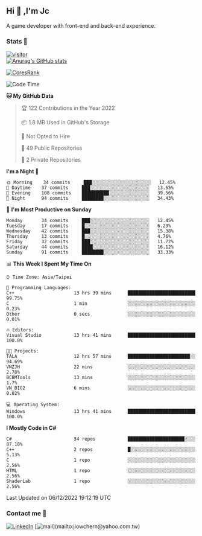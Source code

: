 ## Hi 👋 ,I'm Jc  

A game developer with front-end and back-end experience.  

### Stats  📝
[![visitor](https://visitor-badge.glitch.me/badge?page_id=jiowchern.jiowchern&style=flat-square&color=0088cc)](https://visitor-badge.glitch.me/badge?page_id=jiowchern.jiowchern&style=flat-square&color=0088cc)  
[![Anurag's GitHub stats](https://github-readme-stats.vercel.app/api?username=jiowchern&count_private=true&&show_icons=true)](https://github.com/anuraghazra/github-readme-stats)  
<!-- [![trophy](https://github-profile-trophy.vercel.app/?username=jiowchern)](https://github.com/ryo-ma/github-profile-trophy)   -->
[![CoresRank](https://cr-ss-service.azurewebsites.net/api/ScreenShot?widget=summary&username=jiowchern)](https://cr-ss-service.azurewebsites.net/api/ScreenShot?widget=summary&username=jiowchern)


<!--START_SECTION:waka-->
![Code Time](http://img.shields.io/badge/Code%20Time-790%20hrs%2021%20mins-blue)

**🐱 My GitHub Data** 

> 🏆 122 Contributions in the Year 2022
 > 
> 📦 1.8 MB Used in GitHub's Storage 
 > 
> 🚫 Not Opted to Hire
 > 
> 📜 49 Public Repositories 
 > 
> 🔑 2 Private Repositories  
 > 
**I'm a Night 🦉** 

```text
🌞 Morning    34 commits     ███░░░░░░░░░░░░░░░░░░░░░░   12.45% 
🌆 Daytime    37 commits     ███░░░░░░░░░░░░░░░░░░░░░░   13.55% 
🌃 Evening    108 commits    ██████████░░░░░░░░░░░░░░░   39.56% 
🌙 Night      94 commits     ████████░░░░░░░░░░░░░░░░░   34.43%

```
📅 **I'm Most Productive on Sunday** 

```text
Monday       34 commits     ███░░░░░░░░░░░░░░░░░░░░░░   12.45% 
Tuesday      17 commits     █░░░░░░░░░░░░░░░░░░░░░░░░   6.23% 
Wednesday    42 commits     ███░░░░░░░░░░░░░░░░░░░░░░   15.38% 
Thursday     13 commits     █░░░░░░░░░░░░░░░░░░░░░░░░   4.76% 
Friday       32 commits     ███░░░░░░░░░░░░░░░░░░░░░░   11.72% 
Saturday     44 commits     ████░░░░░░░░░░░░░░░░░░░░░   16.12% 
Sunday       91 commits     ████████░░░░░░░░░░░░░░░░░   33.33%

```


📊 **This Week I Spent My Time On** 

```text
⌚︎ Time Zone: Asia/Taipei

💬 Programming Languages: 
C++                      13 hrs 39 mins      █████████████████████████   99.75% 
C                        1 min               ░░░░░░░░░░░░░░░░░░░░░░░░░   0.23% 
Other                    0 secs              ░░░░░░░░░░░░░░░░░░░░░░░░░   0.01%

🔥 Editors: 
Visual Studio            13 hrs 41 mins      █████████████████████████   100.0%

🐱‍💻 Projects: 
TALA                     12 hrs 57 mins      ███████████████████████░░   94.69% 
VNZJH                    22 mins             ░░░░░░░░░░░░░░░░░░░░░░░░░   2.78% 
BCBMTools                13 mins             ░░░░░░░░░░░░░░░░░░░░░░░░░   1.7% 
VN_BIG2                  6 mins              ░░░░░░░░░░░░░░░░░░░░░░░░░   0.82%

💻 Operating System: 
Windows                  13 hrs 41 mins      █████████████████████████   100.0%

```

**I Mostly Code in C#** 

```text
C#                       34 repos            █████████████████████░░░░   87.18% 
C++                      2 repos             █░░░░░░░░░░░░░░░░░░░░░░░░   5.13% 
C                        1 repo              ░░░░░░░░░░░░░░░░░░░░░░░░░   2.56% 
HTML                     1 repo              ░░░░░░░░░░░░░░░░░░░░░░░░░   2.56% 
ShaderLab                1 repo              ░░░░░░░░░░░░░░░░░░░░░░░░░   2.56%

```



 Last Updated on 06/12/2022 19:12:19 UTC
<!--END_SECTION:waka-->



### Contact me 💬
[![LinkedIn](https://img.shields.io/badge/-JiowchernChen-0077B5?style==flat-square&logo=LinkedIn&logoColor=white)](https://www.linkedin.com/in/jiowchern-chen-4aaa90b7/) [![mail](https://img.shields.io/badge/-jiowchern%40yahoo.com.tw-blueviolet?style=flat-square&logo=yahoo!)](mailto:jiowchern@yahoo.com.tw)    

<!-- [![Linkedin Badge](https://img.shields.io/badge/-LinkedIn-blue?style=flat-square&logo=Linkedin&logoColor=white&link=https://www.linkedin.com/in/jiowchern-chen-4aaa90b7/)](https://www.linkedin.com/in/jiowchern-chen-4aaa90b7/) -->


<!--
**jiowchern/jiowchern** is a ✨ _special_ ✨ repository because its `README.md` (this file) appears on your GitHub profile.

Here are some ideas to get you started:

- 🔭 I’m currently working on ...
- 🌱 I’m currently learning ...
- 👯 I’m looking to collaborate on ...
- 🤔 I’m looking for help with ...
- 💬 Ask me about ...
- 📫 How to reach me: ...
- 😄 Pronouns: ...
- ⚡ Fun fact: ...
-->
